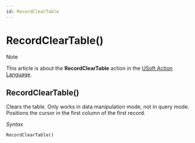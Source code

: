 ```yaml
---
id: RecordClearTable
---
```


# RecordClearTable()



> [!NOTE]
> This article is about the **RecordClearTable** action in the [USoft Action Language](/docs/Task_flow/Action_Language_reference/USoft_Action_Language.md).

## **RecordClearTable()**

Clears the table. Only works in data manipulation mode, not in query mode. Positions the cursor in the first column of the first record.

*Syntax*

```
RecordClearTable()
```

 